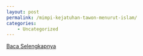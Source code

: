 ```yaml
---
layout: post
permalink: /mimpi-kejatuhan-tawon-menurut-islam/
categories:
    - Uncategorized
---
```


[Baca Selengkapnya](/10)